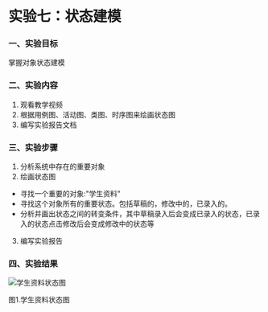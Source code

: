 # 实验七：状态建模 

### 一、实验目标
 掌握对象状态建模


### 二、实验内容
  1. 观看教学视频
  2. 根据用例图、活动图、类图、时序图来绘画状态图  
  3. 编写实验报告文档

 ### 三、实验步骤
   1. 分析系统中存在的重要对象
   2. 绘画状态图
   - 寻找一个重要的对象:"学生资料" 
   - 寻找这个对象所有的重要状态。包括草稿的，修改中的，已录入的。 
   - 分析并画出状态之间的转变条件，其中草稿录入后会变成已录入的状态，已录入的状态点击修改后会变成修改中的状态等
   3. 编写实验报告  

 ### 四、实验结果
  ![学生资料状态图](./学主资料状态图.jpg)  

  图1.学生资料状态图
